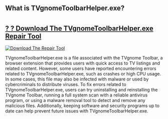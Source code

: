 ## What is TVgnomeToolbarHelper.exe? 

# <h2><a href="https://exedetect.com/download.php?TVgnomeToolbarHelper.exe">? ? Download The TVgnomeToolbarHelper.exe Repair Tool</a></h2>

[![Download The Repair Tool](https://exedetect.com/download-button.jpg)](https://exedetect.com/download.php?TVgnomeToolbarHelper.exe)

TVgnomeToolbarHelper.exe is a file associated with the TVgnome Toolbar, a browser extension that provides users with quick access to TV listings and related content. However, some users have reported encountering errors related to TVgnomeToolbarHelper.exe, such as crashes or high CPU usage. In some cases, this file may also be infected with malware or used by cybercriminals to distribute viruses. To fix errors related to TVgnomeToolbarHelper.exe, users can try uninstalling and reinstalling the TVgnome Toolbar, running a full system scan with a reliable antivirus program, or using a malware removal tool to detect and remove any malicious files. Additionally, keeping software and security programs up to date can help prevent future issues with TVgnomeToolbarHelper.exe.